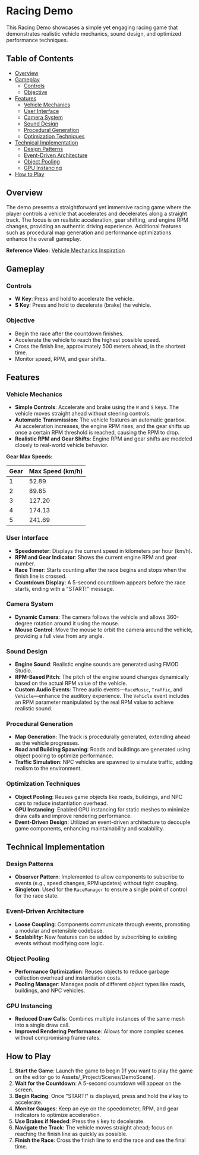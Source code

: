 # Racing Demo

This Racing Demo showcases a simple yet engaging racing game that demonstrates realistic vehicle mechanics, sound design, and optimized performance techniques.

## Table of Contents

- [Overview](#overview)
- [Gameplay](#gameplay)
    - [Controls](#controls)
    - [Objective](#objective)
- [Features](#features)
    - [Vehicle Mechanics](#vehicle-mechanics)
    - [User Interface](#user-interface)
    - [Camera System](#camera-system)
    - [Sound Design](#sound-design)
    - [Procedural Generation](#procedural-generation)
    - [Optimization Techniques](#optimization-techniques)
- [Technical Implementation](#technical-implementation)
    - [Design Patterns](#design-patterns)
    - [Event-Driven Architecture](#event-driven-architecture)
    - [Object Pooling](#object-pooling)
    - [GPU Instancing](#gpu-instancing)
- [How to Play](#how-to-play)


## Overview

The demo presents a straightforward yet immersive racing game where the player controls a vehicle that accelerates and decelerates along a straight track. The focus is on realistic acceleration, gear shifting, and engine RPM changes, providing an authentic driving experience. Additional features such as procedural map generation and performance optimizations enhance the overall gameplay.

**Reference Video:** [Vehicle Mechanics Inspiration](https://youtu.be/U-1e7gocYi4?t=117)

## Gameplay

### Controls

- **W Key**: Press and hold to accelerate the vehicle.
- **S Key**: Press and hold to decelerate (brake) the vehicle.

### Objective

- Begin the race after the countdown finishes.
- Accelerate the vehicle to reach the highest possible speed.
- Cross the finish line, approximately 500 meters ahead, in the shortest time.
- Monitor speed, RPM, and gear shifts.

## Features

### Vehicle Mechanics

- **Simple Controls**: Accelerate and brake using the `W` and `S` keys. The vehicle moves straight ahead without steering controls.
- **Automatic Transmission**: The vehicle features an automatic gearbox. As acceleration increases, the engine RPM rises, and the gear shifts up once a certain RPM threshold is reached, causing the RPM to drop.
- **Realistic RPM and Gear Shifts**: Engine RPM and gear shifts are modeled closely to real-world vehicle behavior.

**Gear Max Speeds:**

| Gear | Max Speed (km/h) |
|------|------------------|
| 1    | 52.89            |
| 2    | 89.85            |
| 3    | 127.20           |
| 4    | 174.13           |
| 5    | 241.69           |

### User Interface

- **Speedometer**: Displays the current speed in kilometers per hour (km/h).
- **RPM and Gear Indicator**: Shows the current engine RPM and gear number.
- **Race Timer**: Starts counting after the race begins and stops when the finish line is crossed.
- **Countdown Display**: A 5-second countdown appears before the race starts, ending with a "START!" message.

### Camera System

- **Dynamic Camera**: The camera follows the vehicle and allows 360-degree rotation around it using the mouse.
- **Mouse Control**: Move the mouse to orbit the camera around the vehicle, providing a full view from any angle.

### Sound Design

- **Engine Sound**: Realistic engine sounds are generated using FMOD Studio.
- **RPM-Based Pitch**: The pitch of the engine sound changes dynamically based on the actual RPM value of the vehicle.
- **Custom Audio Events**: Three audio events—`RaceMusic`, `Traffic`, and `Vehicle`—enhance the auditory experience. The `Vehicle` event includes an RPM parameter manipulated by the real RPM value to achieve realistic sound.

### Procedural Generation

- **Map Generation**: The track is procedurally generated, extending ahead as the vehicle progresses.
- **Road and Building Spawning**: Roads and buildings are generated using object pooling to optimize performance.
- **Traffic Simulation**: NPC vehicles are spawned to simulate traffic, adding realism to the environment.

### Optimization Techniques

- **Object Pooling**: Reuses game objects like roads, buildings, and NPC cars to reduce instantiation overhead.
- **GPU Instancing**: Enabled GPU instancing for static meshes to minimize draw calls and improve rendering performance.
- **Event-Driven Design**: Utilized an event-driven architecture to decouple game components, enhancing maintainability and scalability.

## Technical Implementation

### Design Patterns

- **Observer Pattern**: Implemented to allow components to subscribe to events (e.g., speed changes, RPM updates) without tight coupling.
- **Singleton**: Used for the `RaceManager` to ensure a single point of control for the race state.

### Event-Driven Architecture

- **Loose Coupling**: Components communicate through events, promoting a modular and extensible codebase.
- **Scalability**: New features can be added by subscribing to existing events without modifying core logic.

### Object Pooling

- **Performance Optimization**: Reuses objects to reduce garbage collection overhead and instantiation costs.
- **Pooling Manager**: Manages pools of different object types like roads, buildings, and NPC vehicles.

### GPU Instancing

- **Reduced Draw Calls**: Combines multiple instances of the same mesh into a single draw call.
- **Improved Rendering Performance**: Allows for more complex scenes without compromising frame rates.

## How to Play

1. **Start the Game**: Launch the game to begin (If you want to play the game on the editor go to Assets/_Project/Scenes/DemoScene).
2. **Wait for the Countdown**: A 5-second countdown will appear on the screen.
3. **Begin Racing**: Once "START!" is displayed, press and hold the `W` key to accelerate.
4. **Monitor Gauges**: Keep an eye on the speedometer, RPM, and gear indicators to optimize acceleration.
5. **Use Brakes if Needed**: Press the `S` key to decelerate.
6. **Navigate the Track**: The vehicle moves straight ahead; focus on reaching the finish line as quickly as possible.
7. **Finish the Race**: Cross the finish line to end the race and see the final time.


